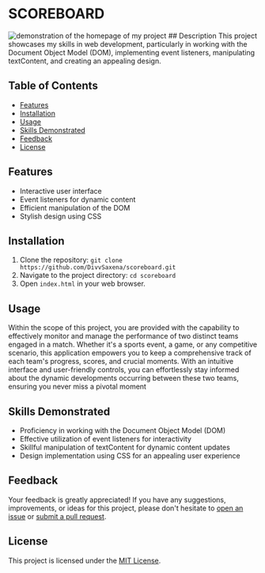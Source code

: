 # SCOREBOARD
<img src=".images/scoreboard-divv.jpg" alt="demonstration of the homepage of my project">
## Description
This project showcases my skills in web development, particularly in working with the Document Object Model (DOM), implementing event listeners, manipulating textContent, and creating an appealing design.

## Table of Contents
- [Features](#features)
- [Installation](#installation)
- [Usage](#usage)
- [Skills Demonstrated](#skills-demonstrated)
- [Feedback](#feedback)
- [License](#license)

## Features
- Interactive user interface
- Event listeners for dynamic content
- Efficient manipulation of the DOM
- Stylish design using CSS

## Installation
1. Clone the repository: `git clone https://github.com/DivvSaxena/scoreboard.git`
2. Navigate to the project directory: `cd scoreboard`
3. Open `index.html` in your web browser.

## Usage
Within the scope of this project, you are provided with the capability to effectively monitor and manage the performance of two distinct teams engaged in a match. Whether it's a sports event, a game, or any competitive scenario, this application empowers you to keep a comprehensive track of each team's progress, scores, and crucial moments. With an intuitive interface and user-friendly controls, you can effortlessly stay informed about the dynamic developments occurring between these two teams, ensuring you never miss a pivotal moment

## Skills Demonstrated
- Proficiency in working with the Document Object Model (DOM)
- Effective utilization of event listeners for interactivity
- Skillful manipulation of textContent for dynamic content updates
- Design implementation using CSS for an appealing user experience

## Feedback
Your feedback is greatly appreciated! If you have any suggestions, improvements, or ideas for this project, please don't hesitate to [open an issue](https://github.com/DivvSaxena/scoreboard/issues) or [submit a pull request](https://github.com/DivvSaxena/scoreboard/pulls).

## License
This project is licensed under the [MIT License](LICENSE).
